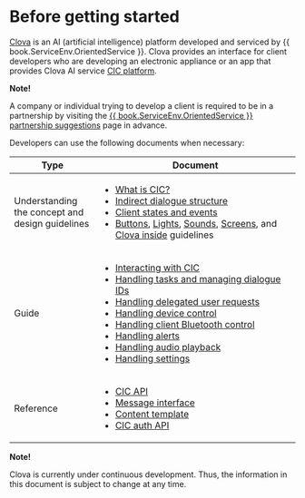 # Before getting started

<a target="_blank" href="https://clova.ai">Clova</a> is an AI (artificial intelligence) platform developed and serviced by {{ book.ServiceEnv.OrientedService }}. Clova provides an interface for client developers who are developing an electronic appliance or an app that provides Clova AI service [CIC platform](/Develop/CIC_Overview.md#WhatisCIC).

<div class="note">
  <p><strong>Note!</strong></p>
  <p>A company or individual trying to develop a client is required to be in a partnership by visiting the <a target="_blank" href="{{ book.ServiceEnv.ProposalRegisterURI }}">{{ book.ServiceEnv.OrientedService }} partnership suggestions</a> page in advance.</p>
</div>

Developers can use the following documents when necessary:

<table>
  <thead>
    <tr>
      <th width="30%">Type</th>
      <th width="70%">Document</th>
    </tr>
  </thead>
  <tbody>
    <tr>
      <td>Understanding the concept and design guidelines</td>
      <td>
        <ul>
          <li><a href="/Develop/CIC_Overview.md#WhatisCIC">What is CIC?</a></li>
          <li><a href="/Develop/CIC_Overview.md#IndirectDialogue">Indirect dialogue structure</a></li>
          <li><a href="/Design/Client_State_And_Event.md">Client states and events</a></li>
          <li><a href="/Design/Button.md">Buttons</a>, <a href="/Design/Light.md">Lights</a>, <a href="/Design/Audio.md">Sounds</a>, <a href="/Design/Screen.md">Screens</a>, and <a href="/Design/Clova_Inside.md">Clova inside</a> guidelines</li>
        </ul>
      </td>
    </tr>
    <tr>
      <td>Guide</td>
      <td>
        <ul>
          <li><a href="/Develop/Guides/Interact_with_CIC.md">Interacting with CIC</a></li>
          <li><a href="/Develop/Guides/Manage_Dialogue_ID_And_Handle_Tasks.md">Handling tasks and managing dialogue IDs</a></li>
          <li><a href="/Develop/Guides/Handle_Delegation.md">Handling delegated user requests</a></li>
          <li><a href="/Develop/Guides/Handle_Device_Control.md">Handling device control</a></li>
          <li><a href="/Develop/Guides/Handle_Bluetooth_Control.md">Handling client Bluetooth control</a></li>
          <li><a href="/Develop/Guides/Handle_Alerts.md">Handling alerts</a></li>
          <li><a href="/Develop/Guides/Handle_Audio_Playback.md">Handling audio playback</a></li>
          <li><a href="/Develop/Guides/Handle_Settings.md">Handling settings</a></li>
        </ul>
      </td>
    </tr>
    <tr>
      <td>Reference</td>
      <td>
        <ul>
          <li><a href="/Develop/References/CIC_API.md">CIC API</a></li>
          <li><a href="/Develop/References/Message_Interfaces.md">Message interface</a></li>
          <li><a href="/Develop/References/Content_Templates.md">Content template</a></li>
          <li><a href="/Develop/References/Clova_Auth_API.md">CIC auth API</a></li>
        </ul>
      </td>
    </tr>
  </tbody>
</table>


<div class="note">
  <p><strong>Note!</strong></p>
  <p>Clova is currently under continuous development. Thus, the information in this document is subject to change at any time.</p>
</div>

